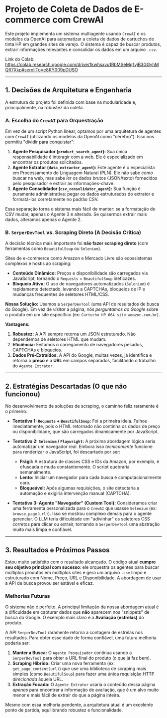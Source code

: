 # Projeto de Coleta de Dados de E-commerce com CrewAI

Este projeto implementa um sistema multiagente usando `CrewAI` e os modelos da OpenAI para automatizar a coleta de dados de cartuchos de tinta HP em grandes sites de varejo. O sistema é capaz de buscar produtos, extrair informações relevantes e consolidar os dados em um arquivo `.csv`.

Link do Colab: https://colab.research.google.com/drive/1kwhsxvu1RbMSeMq1vjB3GGyhMQfl7Xkp#scrollTo=e8KY009pDUSO

---

## 1. Decisões de Arquitetura e Engenharia

A estrutura do projeto foi definida com base na modularidade e, principalmente, na robustez da coleta.

### A. Escolha do `CrewAI` para Orquestração

Em vez de um script Python linear, optamos por uma arquitetura de agentes com `CrewAI` (utilizando os modelos da OpenAI como "cérebro"). Isso nos permitiu "dividir para conquistar":

1. **Agente Pesquisador (`product_search_agent`):** Sua única responsabilidade é interagir com a web. Ele é especializado em encontrar os produtos solicitados.  
2. **Agente Extrator (`data_extractor_agent`):** Este agente é o especialista em Processamento de Linguagem Natural (PLN). Ele não sabe *como* buscar na web, mas sabe *ler* os dados brutos (JSON/texto) fornecidos pelo pesquisador e extrair as informações-chave.  
3. **Agente Consolidador (`csv_consolidator_agent`):** Sua função é puramente administrativa: pegar os dados estruturados do extrator e formatá-los corretamente no padrão CSV.

Essa separação torna o sistema mais fácil de manter: se a formatação do CSV mudar, apenas o Agente 3 é alterado. Se quisermos extrair mais dados, alteramos apenas o Agente 2.

### B. `SerperDevTool` vs. Scraping Direto (A Decisão Crítica)

A decisão técnica mais importante foi **não fazer scraping direto** (com ferramentas como `BeautifulSoup` ou `Selenium`).

Sites de e-commerce como Amazon e Mercado Livre são ecossistemas complexos e hostis ao scraping:

* **Conteúdo Dinâmico:** Preços e disponibilidade são carregados via JavaScript, tornando o `Requests` + `BeautifulSoup` ineficazes.  
* **Bloqueio Ativo:** O uso de navegadores automatizados (`Selenium`) é rapidamente detectado, levando a CAPTCHAs, bloqueios de IP e mudanças frequentes de seletores HTML/CSS.

**Nossa Solução:** Usamos a `SerperDevTool` (uma API de resultados de busca do Google). Em vez de *visitar* a página, nós *perguntamos ao Google* sobre o produto em um site específico (ex: `Cartucho HP 664 site:amazon.com.br`).

**Vantagens:**

1. **Robustez:** A API sempre retorna um JSON estruturado. Não dependemos de seletores HTML que mudam.  
2. **Eficiência:** Evitamos o carregamento de navegadores pesados, CAPTCHAs e bloqueios.  
3. **Dados Pré-Extraídos:** A API do Google, muitas vezes, já identifica e retorna o **preço** e a **URL** em campos separados, facilitando o trabalho do `Agente Extrator`.

---

## 2. Estratégias Descartadas (O que não funcionou)

No desenvolvimento de soluções de scraping, o caminho feliz raramente é o primeiro.

* **Tentativa 1: `Requests` + `BeautifulSoup`:** Foi a primeira ideia. Falhou imediatamente, pois o HTML retornado não continha os dados de preço ou disponibilidade, que são carregados dinamicamente por JavaScript.  

* **Tentativa 2: `Selenium` / `Playwright`:** A próxima abordagem lógica seria automatizar um navegador real. Embora isso *tecnicamente* funcione para renderizar o JavaScript, foi descartado por ser:  
    * **Frágil:** A estrutura de classes CSS e IDs da Amazon, por exemplo, é ofuscada e muda constantemente. O script quebraria semanalmente.  
    * **Lento:** Iniciar um navegador para cada busca é computacionalmente caro.  
    * **Bloqueável:** Após algumas requisições, o site detectaria a automação e exigiria intervenção manual (CAPTCHA).  

* **Tentativa 3: Agente "Navegador" (Custom Tool):** Consideramos criar uma ferramenta personalizada para o `CrewAI` que usasse `Selenium` (ex: `browse_page(url)`). Isso se mostrou complexo demais para o agente gerenciar. O LLM teria dificuldade em "adivinhar" os seletores CSS corretos para clicar ou extrair, tornando a `SerperDevTool` uma abstração muito mais limpa e confiável.

---

## 3. Resultados e Próximos Passos

Estou muito satisfeito com o resultado alcançado. O código atual **cumpre seu objetivo principal com sucesso**: ele orquestra os agentes para buscar múltiplos produtos em múltiplos sites e gera um arquivo `.csv` limpo e estruturado com Nome, Preço, URL e Disponibilidade. A abordagem de usar a API de busca provou ser estável e eficaz.

### Melhorias Futuras

O sistema não é perfeito. A principal limitação da nossa abordagem atual é a dificuldade em capturar dados que **não** aparecem nos "snippets" de busca do Google. O exemplo mais claro é a **Avaliação (estrelas)** do produto.

A API `SerperDevTool` raramente retorna a contagem de estrelas nos resultados. Para obter esse dado de forma confiável, uma futura melhoria poderia ser:

1. **Manter a Busca:** O `Agente Pesquisador` continua usando a `SerperDevTool` para obter a URL final do produto (o que já faz bem).  
2. **Scraping Híbrido:** Criar uma nova ferramenta (ex: `get_page_content(url)`) que use uma biblioteca de scraping mais simples (como `BeautifulSoup`) para fazer uma única requisição HTTP *direcionada* àquela URL.  
3. **Extração Focada:** O `Agente Extrator` usaria o conteúdo dessa página *apenas* para encontrar a informação de avaliação, que é um alvo muito menor e mais fácil de extrair do que a página inteira.

Mesmo com essa melhoria pendente, a arquitetura atual é um excelente ponto de partida, equilibrando robustez e funcionalidade.
